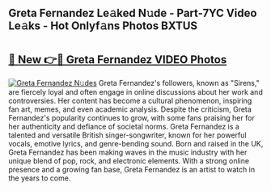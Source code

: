 ## Greta Fernandez Le𝚊ked N𝚞de - Part-7YC Video Le𝚊ks - Hot Onlyf𝚊ns Photos BXTUS

# <h2><a href="http://ab76690.deff.icu/?id=Greta+Fernandez">🔗 New 👉🔴 Greta Fernandez VIDEO Photos</a></h2>

[![Greta Fernandez N𝚞des](https://i.imgur.com/rIISA9y.gif)](http://ab76690.deff.icu/?id=Greta+Fernandez)
Greta Fernandez's followers, known as "Sirens," are fiercely loyal and often engage in online discussions about her work and controversies. Her content has become a cultural phenomenon, inspiring fan art, memes, and even academic analysis. Despite the criticism, Greta Fernandez's popularity continues to grow, with some fans praising her for her authenticity and defiance of societal norms. Greta Fernandez is a talented and versatile British singer-songwriter, known for her powerful vocals, emotive lyrics, and genre-bending sound. Born and raised in the UK, Greta Fernandez has been making waves in the music industry with her unique blend of pop, rock, and electronic elements. With a strong online presence and a growing fan base, Greta Fernandez is an artist to watch in the years to come.
